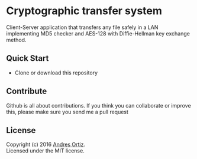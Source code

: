 # Cryptographic transfer system
Client-Server application that transfers any file safely in a LAN implementing MD5 checker and AES-128 with Diffie-Hellman key exchange method.

## Quick Start
- Clone or download this repository

## Contribute
Github is all about contributions. If you think you can collaborate or improve this, please make sure you send me a pull request

## License
Copyright (c) 2016 [Andres Ortiz](http://www.andresfelipeortiz.com).  
Licensed under the MIT license.